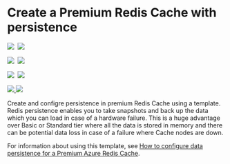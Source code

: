 # Create a Premium Redis Cache with persistence

<IMG SRC="https://azbotstorage.blob.core.windows.net/badges/201-redis-premium-persistence/PublicLastTestDate.svg" />&nbsp;
<IMG SRC="https://azbotstorage.blob.core.windows.net/badges/201-redis-premium-persistence/PublicDeployment.svg" />&nbsp;

<IMG SRC="https://azbotstorage.blob.core.windows.net/badges/201-redis-premium-persistence/FairfaxLastTestDate.svg" />&nbsp;
<IMG SRC="https://azbotstorage.blob.core.windows.net/badges/201-redis-premium-persistence/FairfaxDeployment.svg" />&nbsp;

<IMG SRC="https://azbotstorage.blob.core.windows.net/badges/201-redis-premium-persistence/BestPracticeResult.svg" />&nbsp;
<IMG SRC="https://azbotstorage.blob.core.windows.net/badges/201-redis-premium-persistence/CredScanResult.svg" />&nbsp;

<a href="https://portal.azure.com/#create/Microsoft.Template/uri/https%3A%2F%2Fraw.githubusercontent.com%2Fazure%2Fazure-quickstart-templates%2Fmaster%2F201-redis-premium-persistence%2Fazuredeploy.json" target="_blank">
    <img src="http://azuredeploy.net/deploybutton.png"/>
</a>
<a href="http://armviz.io/#/?load=https%3A%2F%2Fraw.githubusercontent.com%2FAzure%2Fazure-quickstart-templates%2Fmaster%2F201-redis-premium-persistence%2Fazuredeploy.json" target="_blank">
    <img src="http://armviz.io/visualizebutton.png"/>
</a>

Create and configre persistence in premium Redis Cache using a template. Redis persistence enables you to take snapshots and back up the data which you can load in case of a hardware failure. This is a huge advantage over Basic or Standard tier where all the data is stored in memory and there can be potential data loss in case of a failure where Cache nodes are down.

For information about using this template, see [How to configure data persistence for a Premium Azure Redis Cache](https://azure.microsoft.com/documentation/articles/cache-how-to-premium-persistence/).
